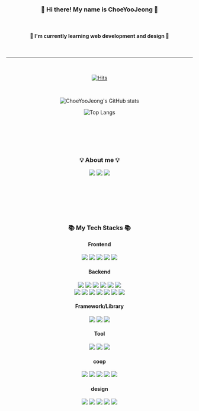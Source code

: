 <div align="center">

### 👋 Hi there! My name is ChoeYooJeong 👋

<br/>

#### 🌱 I'm currently learning web development and design 🌱

<br/>

---

<br/>

[![Hits](https://hits.seeyoufarm.com/api/count/incr/badge.svg?url=https%3A%2F%2Fgithub.com%2Fcheezcyj%2Fhit-counter&count_bg=%23FFBB00&title_bg=%23626262&icon=&icon_color=%23E7E7E7&title=hits&edge_flat=false)](https://hits.seeyoufarm.com)

<br/>

![ChoeYooJeong's GitHub stats](https://github-readme-stats.vercel.app/api?username=cheezcyj&show_icons=true&theme=gruvbox)

![Top Langs](https://github-readme-stats.vercel.app/api/top-langs/?username=cheezcyj&layout=compact&theme=gruvbox)

<br/>

#

<br/>

### 💡 About me 💡
<img src="https://img.shields.io/badge/gmail-EA4335?style=flat-square&logo=gmail&logoColor=white"/>
<img src="https://img.shields.io/badge/instagram-E4405F?style=flat-square&logo=instagram&logoColor=white"/>
<img src="https://img.shields.io/badge/x-000000?style=flat-square&logo=x&logoColor=white"/>

<br/><br/>

#

<br/>

### 📚 My Tech Stacks 📚

#### Frontend
<img src="https://img.shields.io/badge/HTML5-E34F26?style=flat-square&logo=html5&logoColor=white"/>
<img src="https://img.shields.io/badge/CSS3-1572B6?style=flat-square&logo=css3&logoColor=white"/>
<img src="https://img.shields.io/badge/JavaScript-F7DF1E?style=flat-square&logo=javascript&logoColor=black"/>
<img src="https://img.shields.io/badge/jQuery-0769AD?style=flat-square&logo=jQuery&logoColor=white"/>
<img src="https://img.shields.io/badge/JSON-000000?style=flat-square&logo=json&logoColor=white"/>

#### Backend
<img src="https://img.shields.io/badge/JAVA-007396?style=flat-square&logo=java&logoColor=white">
<img src="https://img.shields.io/badge/MySQL-4479A1?style=flat-square&logo=MySQL&logoColor=white"/>
<img src="https://img.shields.io/badge/ORACLE-F80000?style=flat-square&logo=oracle&logoColor=white"/>
<img src="https://img.shields.io/badge/Python-3776AB?style=flat-square&logo=Python&logoColor=white"/>
<img src="https://img.shields.io/badge/apachemaven-C71A36?style=flat-square&logo=apachemaven&logoColor=black"/>
<img src="https://img.shields.io/badge/Apache Tomcat-F8DC75?style=flat-square&logo=apachetomcat&logoColor=black"/>

<br/>

<img src="https://img.shields.io/badge/PyCharm-000000?style=flat-square&logo=PyCharm&logoColor=white"/>
<img src="https://img.shields.io/badge/sqlite-003B57?style=flat-square&logo=sqlite&logoColor=white">
<img src="https://img.shields.io/badge/jupyter-F37626?style=flat-square&logo=jupyter&logoColor=white">
<img src="https://img.shields.io/badge/Google Colab-F9AB00?style=flat-square&logo=Google Colab&logoColor=white"/>
<img src="https://img.shields.io/badge/r-276DC3?style=flat-square&logo=r&logoColor=white">
<img src="https://img.shields.io/badge/rstudio-75AADB?style=flat-square&logo=rstudio&logoColor=white">
<img src="https://img.shields.io/badge/anaconda-44A833?style=flat-square&logo=anaconda&logoColor=white">

#### Framework/Library
<img src="https://img.shields.io/badge/Spring-6DB33F?style=flat-square&logo=Spring&logoColor=white"/>
<img src="https://img.shields.io/badge/django-092E20?style=flat-square&logo=django&logoColor=white"/>
<img src="https://img.shields.io/badge/Bootstrapap-7952B3?style=flat-square&logo=bootstrap&logoColor=white"/>

#### Tool
<img src="https://img.shields.io/badge/eclipseIDE-2C2255?style=flat-square&logo=eclipseide&logoColor=white">
<img src="https://img.shields.io/badge/intellijidea-5A29E4?style=flat-square&logo=intellijidea&logoColor=black"/>
<img src="https://img.shields.io/badge/visualstudio-5C2D91?style=flat-square&logo=visualstudio&logoColor=white"/>

#### coop
<img src="https://img.shields.io/badge/Git-F05032?style=flat-square&logo=git&logoColor=white"/>
<img src="https://img.shields.io/badge/GitHub-181717?style=flat-square&logo=GitHub&logoColor=white"/>
<img src="https://img.shields.io/badge/sourcetree-0052CC?style=flat-square&logo=sourcetree&logoColor=white"/>
<img src="https://img.shields.io/badge/notion-000000?style=flat-square&logo=notion&logoColor=white"/>
<img src="https://img.shields.io/badge/slack-4A154B?style=flat-square&logo=slack&logoColor=white"/>

#### design
<img src="https://img.shields.io/badge/Figma-F24E1E?style=flat-square&logo=Figma&logoColor=white"/>
<img src="https://img.shields.io/badge/Adobe XD-FF61F6?style=flat-square&logo=Adobe XD&logoColor=white"/>
<img src="https://img.shields.io/badge/Adobe Photoshop-31A8FF?style=flat-square&logo=Adobe Photoshop&logoColor=white"/>
<img src="https://img.shields.io/badge/Adobe Illustrator-FF9A00?style=flat-square&logo=Adobe Illustrator&logoColor=white"/>
<img src="https://img.shields.io/badge/rhinoceros-801010?style=flat-square&logo=rhinoceros&logoColor=white"/>

<br/>

</div>
